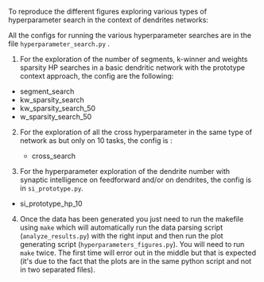 To reproduce the different figures exploring various types of hyperparameter search in the context of dendrites networks:

All the configs for running the various hyperparameter searches are in the file `hyperparameter_search.py` .


1. For the exploration of the number of segments, k-winner and weights sparsity HP searches in a basic dendritic network with the prototype context approach, the config are the following:  

  - segment_search
  - kw_sparsity_search
  - kw_sparsity_search_50
  - w_sparsity_search_50

2. For the exploration of all the cross hyperparameter in the same type of  network as   but only on 10 tasks, the config is :
    - cross_search

3. For the hyperparameter exploration of the dendrite number with synaptic intelligence on feedforward and/or on dendrites, the config is in `si_prototype.py`.
  - si_prototype_hp_10

4. Once the data has been generated you just need to run the makefile using `make` which will automatically run the data parsing script (`analyze_results.py`) with the right input and then run the plot generating script (`hyperparameters_figures.py`).
You will need to run `make` twice. The first time will error out in the middle but that is expected (it's due to the fact that the plots are in the same python script and not in two separated files).
